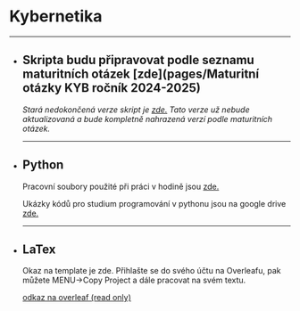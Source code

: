 # Kybernetika
---
- ## Skripta budu připravovat podle seznamu maturitních otázek [zde](pages/Maturitní otázky KYB ročník 2024-2025)
  
  
  *Stará nedokončená verze skript je [zde.](./kybernetika_old/obsah.md) 
  Tato verze už nebude aktualizovaná a bude kompletně nahrazená verzí podle maturitních otázek.*
  
  ---
- ## Python
  Pracovní soubory použité při práci v hodině jsou [zde.](./python) 
  
  Ukázky kódů pro studium programování v pythonu jsou na google drive [zde.](https://drive.google.com/drive/folders/1s2Ro3sDp8V0Yys9CvbpZPHJfNEfkoyw1?usp=sharing)
  
  ---
- ## LaTex
  Okaz na template je zde. Přihlašte se do svého účtu na Overleafu, pak můžete MENU->Copy Project a dále pracovat na svém textu.
  
  [odkaz na overleaf (read only)](https://www.overleaf.com/read/pzfsjzkfbygq#4a9376)
